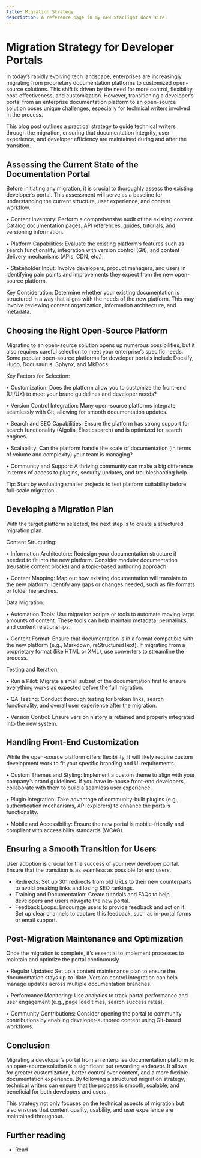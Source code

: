 ```yaml
---
title: Migration Strategy
description: A reference page in my new Starlight docs site.
---
```


# Migration Strategy for Developer Portals

In today’s rapidly evolving tech landscape, enterprises are increasingly migrating from proprietary documentation platforms to customized open-source solutions. This shift is driven by the need for more control, flexibility, cost-effectiveness, and customization. However, transitioning a developer’s portal from an enterprise documentation platform to an open-source solution poses unique challenges, especially for technical writers involved in the process.

This blog post outlines a practical strategy to guide technical writers through the migration, ensuring that documentation integrity, user experience, and developer efficiency are maintained during and after the transition.

## Assessing the Current State of the Documentation Portal
Before initiating any migration, it is crucial to thoroughly assess the existing developer’s portal. This assessment will serve as a baseline for understanding the current structure, user experience, and content workflow.

• Content Inventory: Perform a comprehensive audit of the existing content. Catalog documentation pages, API references, guides, tutorials, and versioning information.

• Platform Capabilities: Evaluate the existing platform’s features such as search functionality, integration with version control (Git), and content delivery mechanisms (APIs, CDN, etc.).

• Stakeholder Input: Involve developers, product managers, and users in identifying pain points and improvements they expect from the new open-source platform.

Key Consideration: Determine whether your existing documentation is structured in a way that aligns with the needs of the new platform. This may involve reviewing content organization, information architecture, and metadata.

## Choosing the Right Open-Source Platform
Migrating to an open-source solution opens up numerous possibilities, but it also requires careful selection to meet your enterprise’s specific needs. Some popular open-source platforms for developer portals include Docsify, Hugo, Docusaurus, Sphynx, and MkDocs.

Key Factors for Selection:

• Customization: Does the platform allow you to customize the front-end (UI/UX) to meet your brand guidelines and developer needs?

• Version Control Integration: Many open-source platforms integrate seamlessly with Git, allowing for smooth documentation updates.

• Search and SEO Capabilities: Ensure the platform has strong support for search functionality (Algolia, Elasticsearch) and is optimized for search engines.

• Scalability: Can the platform handle the scale of documentation (in terms of volume and complexity) your team is managing?

• Community and Support: A thriving community can make a big difference in terms of access to plugins, security updates, and troubleshooting help.

Tip: Start by evaluating smaller projects to test platform suitability before full-scale migration.

## Developing a Migration Plan
With the target platform selected, the next step is to create a structured migration plan.

Content Structuring:

• Information Architecture: Redesign your documentation structure if needed to fit into the new platform. Consider modular documentation (reusable content blocks) and a topic-based authoring approach.

• Content Mapping: Map out how existing documentation will translate to the new platform. Identify any gaps or changes needed, such as file formats or folder hierarchies.

Data Migration:

• Automation Tools: Use migration scripts or tools to automate moving large amounts of content. These tools can help maintain metadata, permalinks, and content relationships.

• Content Format: Ensure that documentation is in a format compatible with the new platform (e.g., Markdown, reStructuredText). If migrating from a proprietary format (like HTML or XML), use converters to streamline the process.

Testing and Iteration:

• Run a Pilot: Migrate a small subset of the documentation first to ensure everything works as expected before the full migration.

• QA Testing: Conduct thorough testing for broken links, search functionality, and overall user experience after the migration.

• Version Control: Ensure version history is retained and properly integrated into the new system.

## Handling Front-End Customization
While the open-source platform offers flexibility, it will likely require custom development work to fit your specific branding and UI requirements.

• Custom Themes and Styling: Implement a custom theme to align with your company’s brand guidelines. If you have in-house front-end developers, collaborate with them to build a seamless user experience.

• Plugin Integration: Take advantage of community-built plugins (e.g., authentication mechanisms, API explorers) to enhance the portal’s functionality.

• Mobile and Accessibility: Ensure the new portal is mobile-friendly and compliant with accessibility standards (WCAG).

## Ensuring a Smooth Transition for Users

User adoption is crucial for the success of your new developer portal. Ensure that the transition is as seamless as possible for end users.
- Redirects: Set up 301 redirects from old URLs to their new counterparts to avoid breaking links and losing SEO rankings.
- Training and Documentation: Create tutorials and FAQs to help developers and users navigate the new portal.
- Feedback Loops: Encourage users to provide feedback and act on it. Set up clear channels to capture this feedback, such as in-portal forms or email support.

## Post-Migration Maintenance and Optimization

Once the migration is complete, it’s essential to implement processes to maintain and optimize the portal continuously.

• Regular Updates: Set up a content maintenance plan to ensure the documentation stays up-to-date. Version control integration can help manage updates across multiple documentation branches.

• Performance Monitoring: Use analytics to track portal performance and user engagement (e.g., page load times, search success rates).

• Community Contributions: Consider opening the portal to community contributions by enabling developer-authored content using Git-based workflows.

## Conclusion

Migrating a developer’s portal from an enterprise documentation platform to an open-source solution is a significant but rewarding endeavor. It allows for greater customization, better control over content, and a more flexible documentation experience. By following a structured migration strategy, technical writers can ensure that the process is smooth, scalable, and beneficial for both developers and users.

This strategy not only focuses on the technical aspects of migration but also ensures that content quality, usability, and user experience are maintained throughout.

## Further reading

- Read 
